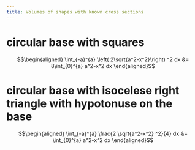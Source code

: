 ```yaml
---
title: Volumes of shapes with known cross sections
---
```


# circular base with squares

$$\begin{aligned}
   \int_{-a}^{a}  \left( 2\sqrt{a^2-x^2}\right)  ^2 dx &= 8\int_{0}^{a} a^2-x^2 dx
  \end{aligned}$$

# circular base with isocelese right triangle with hypotonuse on the base

$$\begin{aligned}
  \int_{-a}^{a}  \frac{2 \sqrt{a^2-x^2} ^2}{4} dx &= \int_{0}^{a} a^2-x^2 dx
  \end{aligned}$$

